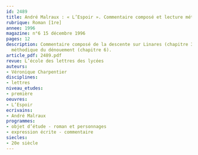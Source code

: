 ```yaml
---
id: 2489
title: André Malraux : « L’Espoir ». Commentaire composé et lecture méthodique 
rubrique: Roman [1re]
annee: 1996
magazine: n°6 15 décembre 1996
pages: 12
description: Commentaire composé de la descente sur Linares (chapitre 3) et lecture
  méthodique du dénouement (chapitre 6).
article_pdf: 2489.pdf
revue: L’école des lettres des lycées
auteurs:
- Véronique Charpentier
disciplines:
- lettres
niveau_etudes:
- première
oeuvres:
- L’Espoir
ecrivains:
- André Malraux
programmes:
- objet d’étude - roman et personnages
- expression écrite - commentaire
siecles:
- 20e siècle
---
```

